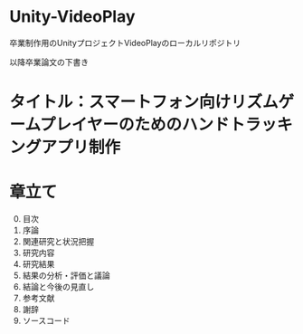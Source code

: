 # Unity-VideoPlay
卒業制作用のUnityプロジェクトVideoPlayのローカルリポジトリ

以降卒業論文の下書き

# タイトル：スマートフォン向けリズムゲームプレイヤーのためのハンドトラッキングアプリ制作

# 章立て
0. 目次
1. 序論
2. 関連研究と状況把握
3. 研究内容
4. 研究結果
5. 結果の分析・評価と議論
6. 結論と今後の見直し
7. 参考文献
8. 謝辞
9. ソースコード
